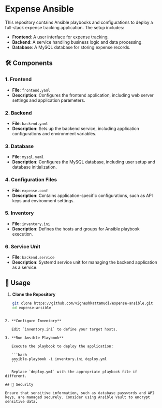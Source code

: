 # Expense Ansible

This repository contains Ansible playbooks and configurations to deploy a full-stack expense tracking application. The setup includes:

- **Frontend**: A user interface for expense tracking.
- **Backend**: A service handling business logic and data processing.
- **Database**: A MySQL database for storing expense records.

## 🛠️ Components

### 1. **Frontend**

- **File**: `frontend.yaml`
- **Description**: Configures the frontend application, including web server settings and application parameters.

### 2. **Backend**

- **File**: `backend.yaml`
- **Description**: Sets up the backend service, including application configurations and environment variables.

### 3. **Database**

- **File**: `mysql.yaml`
- **Description**: Configures the MySQL database, including user setup and database initialization.

### 4. **Configuration Files**

- **File**: `expense.conf`
- **Description**: Contains application-specific configurations, such as API keys and environment settings.

### 5. **Inventory**

- **File**: `inventory.ini`
- **Description**: Defines the hosts and groups for Ansible playbook execution.

### 6. **Service Unit**

- **File**: `backend.service`
- **Description**: Systemd service unit for managing the backend application as a service.

## 🚀 Usage

1. **Clone the Repository**

   ```bash
   git clone https://github.com/vigneshkattamudi/expense-ansible.git
   cd expense-ansible
````

2. **Configure Inventory**

   Edit `inventory.ini` to define your target hosts.

3. **Run Ansible Playbook**

   Execute the playbook to deploy the application:

   ```bash
   ansible-playbook -i inventory.ini deploy.yml
   ```

   Replace `deploy.yml` with the appropriate playbook file if different.

## 🔐 Security

Ensure that sensitive information, such as database passwords and API keys, are managed securely. Consider using Ansible Vault to encrypt sensitive data.